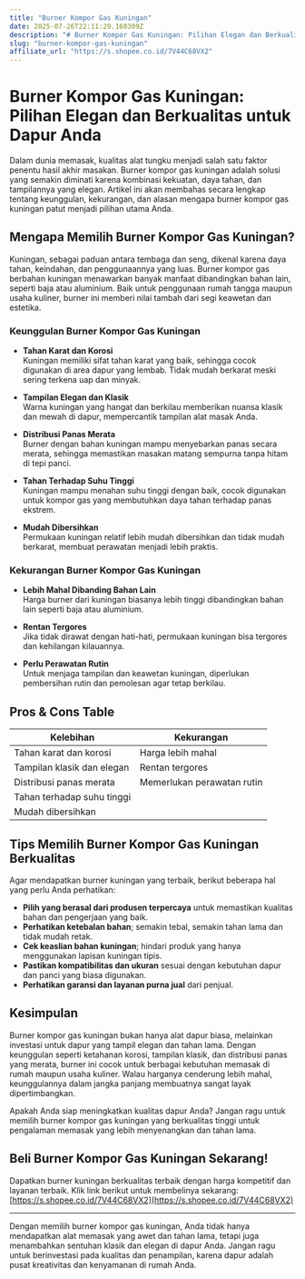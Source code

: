 ```yaml
---
title: "Burner Kompor Gas Kuningan"
date: 2025-07-26T22:11:29.160309Z
description: "# Burner Kompor Gas Kuningan: Pilihan Elegan dan Berkualitas untuk Dapur Anda..."
slug: "burner-kompor-gas-kuningan"
affiliate_url: "https://s.shopee.co.id/7V44C68VX2"
---
```

# Burner Kompor Gas Kuningan: Pilihan Elegan dan Berkualitas untuk Dapur Anda

Dalam dunia memasak, kualitas alat tungku menjadi salah satu faktor penentu hasil akhir masakan. Burner kompor gas kuningan adalah solusi yang semakin diminati karena kombinasi kekuatan, daya tahan, dan tampilannya yang elegan. Artikel ini akan membahas secara lengkap tentang keunggulan, kekurangan, dan alasan mengapa burner kompor gas kuningan patut menjadi pilihan utama Anda.

## Mengapa Memilih Burner Kompor Gas Kuningan?

Kuningan, sebagai paduan antara tembaga dan seng, dikenal karena daya tahan, keindahan, dan penggunaannya yang luas. Burner kompor gas berbahan kuningan menawarkan banyak manfaat dibandingkan bahan lain, seperti baja atau aluminium. Baik untuk penggunaan rumah tangga maupun usaha kuliner, burner ini memberi nilai tambah dari segi keawetan dan estetika.

### Keunggulan Burner Kompor Gas Kuningan

- **Tahan Karat dan Korosi**  
  Kuningan memiliki sifat tahan karat yang baik, sehingga cocok digunakan di area dapur yang lembab. Tidak mudah berkarat meski sering terkena uap dan minyak.

- **Tampilan Elegan dan Klasik**  
  Warna kuningan yang hangat dan berkilau memberikan nuansa klasik dan mewah di dapur, mempercantik tampilan alat masak Anda.

- **Distribusi Panas Merata**  
  Burner dengan bahan kuningan mampu menyebarkan panas secara merata, sehingga memastikan masakan matang sempurna tanpa hitam di tepi panci.

- **Tahan Terhadap Suhu Tinggi**  
  Kuningan mampu menahan suhu tinggi dengan baik, cocok digunakan untuk kompor gas yang membutuhkan daya tahan terhadap panas ekstrem.

- **Mudah Dibersihkan**  
  Permukaan kuningan relatif lebih mudah dibersihkan dan tidak mudah berkarat, membuat perawatan menjadi lebih praktis.

### Kekurangan Burner Kompor Gas Kuningan

- **Lebih Mahal Dibanding Bahan Lain**  
  Harga burner dari kuningan biasanya lebih tinggi dibandingkan bahan lain seperti baja atau aluminium.

- **Rentan Tergores**  
  Jika tidak dirawat dengan hati-hati, permukaan kuningan bisa tergores dan kehilangan kilauannya.

- **Perlu Perawatan Rutin**  
  Untuk menjaga tampilan dan keawetan kuningan, diperlukan pembersihan rutin dan pemolesan agar tetap berkilau.

## Pros & Cons Table

| Kelebihan                        | Kekurangan                          |
|----------------------------------|-------------------------------------|
| Tahan karat dan korosi          | Harga lebih mahal                  |
| Tampilan klasik dan elegan      | Rentan tergores                     |
| Distribusi panas merata         | Memerlukan perawatan rutin        |
| Tahan terhadap suhu tinggi     |                                 |
| Mudah dibersihkan               |                                 |

## Tips Memilih Burner Kompor Gas Kuningan Berkualitas

Agar mendapatkan burner kuningan yang terbaik, berikut beberapa hal yang perlu Anda perhatikan:

- **Pilih yang berasal dari produsen terpercaya** untuk memastikan kualitas bahan dan pengerjaan yang baik.
- **Perhatikan ketebalan bahan**; semakin tebal, semakin tahan lama dan tidak mudah retak.
- **Cek keaslian bahan kuningan**; hindari produk yang hanya menggunakan lapisan kuningan tipis.
- **Pastikan kompatibilitas dan ukuran** sesuai dengan kebutuhan dapur dan panci yang biasa digunakan.
- **Perhatikan garansi dan layanan purna jual** dari penjual.

## Kesimpulan

Burner kompor gas kuningan bukan hanya alat dapur biasa, melainkan investasi untuk dapur yang tampil elegan dan tahan lama. Dengan keunggulan seperti ketahanan korosi, tampilan klasik, dan distribusi panas yang merata, burner ini cocok untuk berbagai kebutuhan memasak di rumah maupun usaha kuliner. Walau harganya cenderung lebih mahal, keunggulannya dalam jangka panjang membuatnya sangat layak dipertimbangkan.

Apakah Anda siap meningkatkan kualitas dapur Anda? Jangan ragu untuk memilih burner kompor gas kuningan yang berkualitas tinggi untuk pengalaman memasak yang lebih menyenangkan dan tahan lama.

## Beli Burner Kompor Gas Kuningan Sekarang!

Dapatkan burner kuningan berkualitas terbaik dengan harga kompetitif dan layanan terbaik. Klik link berikut untuk membelinya sekarang: [https://s.shopee.co.id/7V44C68VX2](https://s.shopee.co.id/7V44C68VX2)

---

Dengan memilih burner kompor gas kuningan, Anda tidak hanya mendapatkan alat memasak yang awet dan tahan lama, tetapi juga menambahkan sentuhan klasik dan elegan di dapur Anda. Jangan ragu untuk berinvestasi pada kualitas dan penampilan, karena dapur adalah pusat kreativitas dan kenyamanan di rumah Anda.